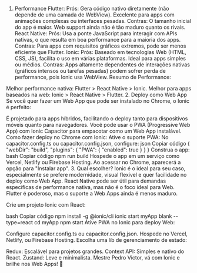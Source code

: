 1. Performance
Flutter:
Prós: Gera código nativo diretamente (não depende de uma camada de WebView). Excelente para apps com animações complexas ou interfaces pesadas.
Contras: O tamanho inicial do app é maior. Web support ainda não é tão maduro quanto os rivais.
React Native:
Prós: Usa a ponte JavaScript para interagir com APIs nativas, o que resulta em boa performance para a maioria dos apps.
Contras: Para apps com requisitos gráficos extremos, pode ser menos eficiente que Flutter.
Ionic:
Prós: Baseado em tecnologias Web (HTML, CSS, JS), facilita o uso em várias plataformas. Ideal para apps simples ou médios.
Contras: Apps altamente dependentes de interações nativas (gráficos intensos ou tarefas pesadas) podem sofrer perda de performance, pois Ionic usa WebView.
Resumo de Performance:

Melhor performance nativa: Flutter > React Native > Ionic.
Melhor para apps baseados na web: Ionic > React Native > Flutter.
2. Deploy como Web App
Se você quer fazer um Web App que pode ser instalado no Chrome, o Ionic é perfeito:

É projetado para apps híbridos, facilitando o deploy tanto para dispositivos móveis quanto para navegadores.
Você pode usar o PWA (Progressive Web App) com Ionic Capacitor para empacotar como um Web App instalável.
Como fazer deploy no Chrome com Ionic:
Ative o suporte PWA:
No capacitor.config.ts ou capacitor.config.json, configure:
json
Copiar código
{
  "webDir": "build",
  "plugins": {
    "PWA": {
      "enabled": true
    }
  }
}
Construa o app:
bash
Copiar código
npm run build
Hospede o app em um serviço como Vercel, Netlify ou Firebase Hosting.
Ao acessar no Chrome, aparecerá a opção para "Instalar app".
3. Qual escolher?
Ionic é o ideal para seu caso, especialmente se prefere modernidade, visual flexível e quer facilidade no deploy como Web App.
React Native pode ser útil para demandas específicas de performance nativa, mas não é o foco ideal para Web.
Flutter é poderoso, mas o suporte a Web Apps ainda é menos maduro.


Crie um projeto Ionic com React:

bash
Copiar código
npm install -g @ionic/cli
ionic start myApp blank --type=react
cd myApp
npm start
Ative PWA no Ionic para deploy Web:

Configure capacitor.config.ts ou capacitor.config.json.
Hospede no Vercel, Netlify, ou Firebase Hosting.
Escolha uma lib de gerenciamento de estado:

Redux: Escalável para projetos grandes.
Context API: Simples e nativo do React.
Zustand: Leve e minimalista.
Mestre Pedro Victor, vá com Ionic e brilhe nos Web Apps! 🚀